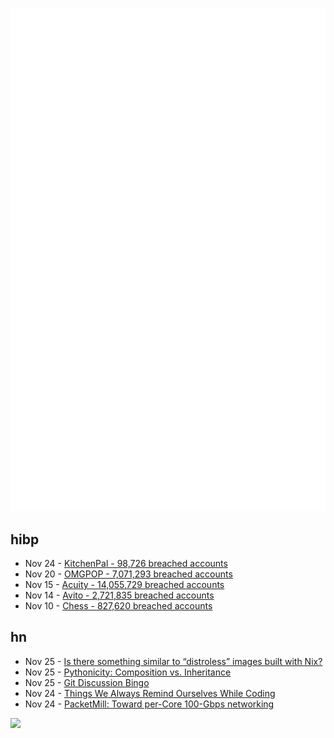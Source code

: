 ![Metrics](https://raw.githubusercontent.com/phixion/phixion/master/metrics.svg)

## hibp

<!--
for https://github.com/phixion/phixion/blob/main/.github/workflows/feeds.yml
-->
<!--START_SECTION:haveibeenpwnd-->
- Nov 24 - [KitchenPal - 98,726 breached accounts](https://haveibeenpwned.com/PwnedWebsites#KitchenPal)
- Nov 20 - [OMGPOP - 7,071,293 breached accounts](https://haveibeenpwned.com/PwnedWebsites#OMGPOP)
- Nov 15 - [Acuity - 14,055,729 breached accounts](https://haveibeenpwned.com/PwnedWebsites#Acuity)
- Nov 14 - [Avito - 2,721,835 breached accounts](https://haveibeenpwned.com/PwnedWebsites#Avito)
- Nov 10 - [Chess - 827,620 breached accounts](https://haveibeenpwned.com/PwnedWebsites#Chess)
<!--END_SECTION:haveibeenpwnd-->

## hn

<!--
for https://github.com/phixion/phixion/blob/main/.github/workflows/feeds.yml
-->
<!--START_SECTION:hn-->
- Nov 25 - [Is there something similar to “distroless” images built with Nix?](https://discourse.nixos.org/t/oci-images-is-there-something-similar-to-distroless-images-built-with-nix/35957)
- Nov 25 - [Pythonicity: Composition vs. Inheritance](https://coady.github.io/posts/composition-vs-inheritance.html)
- Nov 25 - [Git Discussion Bingo](https://wizardzines.com/comics/git-discussion-bingo/)
- Nov 24 - [Things We Always Remind Ourselves While Coding](https://changelog.com/posts/things-we-always-remind-ourselves-while-coding)
- Nov 24 - [PacketMill: Toward per-Core 100-Gbps networking](https://dl.acm.org/doi/abs/10.1145/3445814.3446724)
<!--END_SECTION:hn-->

<!--
for https://yhype.me
-->
![](https://hit.yhype.me/github/profile?user_id=13013670)
